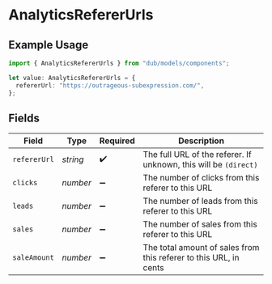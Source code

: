 # AnalyticsRefererUrls

## Example Usage

```typescript
import { AnalyticsRefererUrls } from "dub/models/components";

let value: AnalyticsRefererUrls = {
  refererUrl: "https://outrageous-subexpression.com/",
};
```

## Fields

| Field                                                             | Type                                                              | Required                                                          | Description                                                       |
| ----------------------------------------------------------------- | ----------------------------------------------------------------- | ----------------------------------------------------------------- | ----------------------------------------------------------------- |
| `refererUrl`                                                      | *string*                                                          | :heavy_check_mark:                                                | The full URL of the referer. If unknown, this will be `(direct)`  |
| `clicks`                                                          | *number*                                                          | :heavy_minus_sign:                                                | The number of clicks from this referer to this URL                |
| `leads`                                                           | *number*                                                          | :heavy_minus_sign:                                                | The number of leads from this referer to this URL                 |
| `sales`                                                           | *number*                                                          | :heavy_minus_sign:                                                | The number of sales from this referer to this URL                 |
| `saleAmount`                                                      | *number*                                                          | :heavy_minus_sign:                                                | The total amount of sales from this referer to this URL, in cents |
